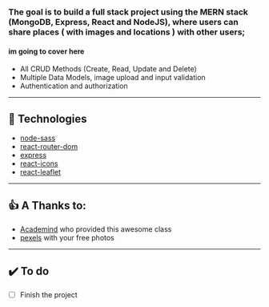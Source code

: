 ### The goal is to build a full stack project using the MERN stack (MongoDB, Express, React and NodeJS), where users can share places ( with images and locations ) with other users;
#### im going to cover here
* All CRUD Methods (Create, Read, Update and Delete)
* Multiple Data Models, image upload and input validation
* Authentication and authorization
---

## 🚀 Technologies

* [node-sass](https://www.npmjs.com/package/node-sass "node-sass")
* [react-router-dom](https://reacttraining.com/react-router/web/guides/quick-start "react-router-dom")
* [express](http://expressjs.com/ "express")
* [react-icons](https://react-icons.github.io/react-icons/ "react-icons")
* [react-leaflet](https://react-leaflet.js.org/ "react-leaflet")

---
## 👍 A Thanks to:
* [Academind](https://www.youtube.com/watch?v=-MlNBTSg_Ww&list=WL&index=3&t=659s "Academind") who provided this awesome class
* [pexels](https://images.pexels.com/photos/4006567/pexels-photo-4006567.jpeg?auto=compress&cs=tinysrgb&dpr=2&h=750&w=1260 "Pexels") with your free photos
---
## ✔️ To do 
- [ ] Finish the project
